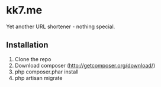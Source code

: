 kk7.me
======

Yet another URL shortener - nothing special.

Installation
------------

1. Clone the repo
2. Download composer (http://getcomposer.org/download/)
3. php composer.phar install
4. php artisan migrate
